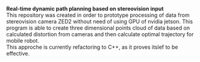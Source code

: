 __Real-time dynamic path planning based on stereovision input__
<br>
This repository was created in order to prototype processing of data from stereovision camera ZED2 without need of using GPU of nvidia jetson.
 This program is able to create three dimensional points cloud of data based on calculated distortion from cameras and then calculate optimal
 trajectory for mobile robot.
<br>
This approche is currently refactoring to C++, as it proves itslef to be effective.
